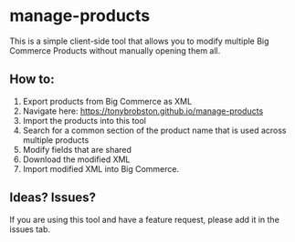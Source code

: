 # manage-products

This is a simple client-side tool that allows you to modify multiple Big Commerce Products without manually opening them all.

## How to:
1. Export products from Big Commerce as XML
2. Navigate here: https://tonybrobston.github.io/manage-products
3. Import the products into this tool
4. Search for a common section of the product name that is used across multiple products
5. Modify fields that are shared
6. Download the modified XML
7. Import modified XML into Big Commerce.  

## Ideas? Issues?

If you are using this tool and have a feature request, please add it in the issues tab.
